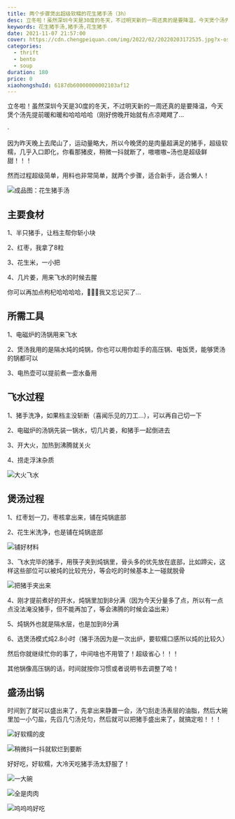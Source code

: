 ```yaml
---
title: 两个步骤煲出超级软糯的花生猪手汤（3h）
desc: 立冬啦！虽然深圳今天是30度的冬天，不过明天新的一周还真的是要降温，今天煲个汤先提前暖和暖和哈哈哈哈（刚好傍晚开始就有点凉飕飕了…因为昨天晚上去爬山了，运动量略大，所以今晚煲的是肉量超满足的猪手，超级软糯，几乎入口即化，你看那猪皮，稍微一抖就断了，嗷嗷嗷~汤也是超级鲜甜！！！
keywords: 花生猪手汤,猪手汤,花生猪手
date: 2021-11-07 21:57:00
cover: https://cdn.chengpeiquan.com/img/2022/02/20220203172535.jpg?x-oss-process=image/interlace,1
categories:
  - thrift
  - bento
  - soup
duration: 180
price: 0
xiaohongshuId: 6187db60000000002103af12
---
```


立冬啦！虽然深圳今天是30度的冬天，不过明天新的一周还真的是要降温，今天煲个汤先提前暖和暖和哈哈哈哈（刚好傍晚开始就有点凉飕飕了…

·

因为昨天晚上去爬山了，运动量略大，所以今晚煲的是肉量超满足的猪手，超级软糯，几乎入口即化，你看那猪皮，稍微一抖就断了，嗷嗷嗷~汤也是超级鲜甜！！！

然而过程超级简单，用料也非常简单，就两个步骤，适合新手，适合懒人！

![成品图：花生猪手汤](https://cdn.chengpeiquan.com/img/2022/02/20220203172714.jpg?x-oss-process=image/interlace,1)

## 主要食材

1、半只猪手，让档主帮你斩小块

2、红枣，我拿了8粒

3、花生米，一小把

4、几片姜，用来飞水的时候去腥

你可以再加点枸杞哈哈哈哈，🤣🤣🤣我又忘记买了…

## 所需工具

1、电磁炉的汤锅用来飞水

2、煲汤我用的是隔水炖的炖锅，你也可以用你趁手的高压锅、电饭煲，能够煲汤的锅都可以

3、电热壶可以提前煮一壶水备用

## 飞水过程

1、猪手洗净，如果档主没斩断（喜闻乐见的刀工…），可以再自己切一下

2、电磁炉的汤锅先装一锅水，切几片姜，和猪手一起倒进去

3、开大火，加热到沸腾就关火

4、捞走浮沫杂质

![大火飞水](https://cdn.chengpeiquan.com/img/2022/02/20220203172711.jpg?x-oss-process=image/interlace,1)

## 煲汤过程

1、红枣划一刀，枣核拿出来，铺在炖锅底部

2、花生米洗净，也是铺在炖锅底部

![铺好材料](https://cdn.chengpeiquan.com/img/2022/02/20220203172712.jpg?x-oss-process=image/interlace,1)

3、飞水完毕的猪手，用筷子夹到炖锅里，骨头多的优先放在底部，比如蹄尖，这样这些部位可以被炖的比较充分，等会吃的时候基本上一碰就脱骨

![把猪手夹出来](https://cdn.chengpeiquan.com/img/2022/02/20220203172713.jpg?x-oss-process=image/interlace,1)

4、刚才提前煮好的开水，炖锅里加到8分满（因为今天分量多了点，所以有一点点没法淹没猪手，但不能再加了，等会沸腾的时候会溢出来）

5、炖锅外也就是隔水层，也是加到8分满

6、选煲汤模式炖2.8小时（猪手汤因为是一次出炉，要软糯口感所以炖的比较久）

然后你就继续忙你的事了，中间啥也不用管了！超级省心！！！

其他锅像高压锅的话，时间就按你习惯或者说明书去调整了哈！

## 盛汤出锅

时间到了就可以盛出来了，先拿出来静置一会，汤勺刮走汤表层的油脂，然后大碗里加一小勺盐，先舀几勺汤兑匀，然后就可以把猪手盛出来了，就搞定啦！！！

![好软糯的皮](https://cdn.chengpeiquan.com/img/2022/02/20220203172718.jpg?x-oss-process=image/interlace,1)

![稍微抖一抖就软烂到要断](https://cdn.chengpeiquan.com/img/2022/02/20220203172719.jpg?x-oss-process=image/interlace,1)

好好吃，好软糯，大冷天吃猪手汤太舒服了！

![一大碗](https://cdn.chengpeiquan.com/img/2022/02/20220203172715.jpg?x-oss-process=image/interlace,1)

![全是肉肉](https://cdn.chengpeiquan.com/img/2022/02/20220203172717.jpg?x-oss-process=image/interlace,1)

![呜呜呜好吃](https://cdn.chengpeiquan.com/img/2022/02/20220203172716.jpg?x-oss-process=image/interlace,1)
